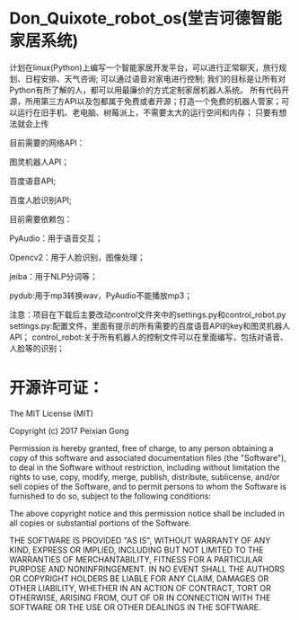 # Don_Quixote_robot_os(堂吉诃德智能家居系统)
计划在linux(Python)上编写一个智能家居开发平台，可以进行正常聊天，旅行规划、日程安排、天气咨询; 可以通过语音对家电进行控制;
我们的目标是让所有对Python有所了解的人，都可以用最廉价的方式定制家居机器人系统。
所有代码开源，所用第三方API以及包都属于免费或者开源；打造一个免费的机器人管家；可以运行在旧手机、老电脑、树莓派上，不需要太大的运行空间和内存；
只要有想法就会上传

目前需要的网络API：

图灵机器人API；

百度语音API;

百度人脸识别API;


目前需要依赖包：

PyAudio：用于语音交互；

Opencv2：用于人脸识别，图像处理；

jeiba：用于NLP分词等；

pydub:用于mp3转换wav，PyAudio不能播放mp3；


注意：项目在下载后主要改动control文件夹中的settings.py和control_robot.py
settings.py:配置文件，里面有提示的所有需要的百度语音API的key和图灵机器人API；
control_robot:关于所有机器人的控制文件可以在里面编写，包括对语音、人脸等的识别；

# 开源许可证：

The MIT License (MIT)

Copyright (c) 2017 Peixian Gong

Permission is hereby granted, free of charge, to any person obtaining a copy
of this software and associated documentation files (the "Software"), to deal
in the Software without restriction, including without limitation the rights
to use, copy, modify, merge, publish, distribute, sublicense, and/or sell
copies of the Software, and to permit persons to whom the Software is
furnished to do so, subject to the following conditions:

The above copyright notice and this permission notice shall be included in all
copies or substantial portions of the Software.

THE SOFTWARE IS PROVIDED "AS IS", WITHOUT WARRANTY OF ANY KIND, EXPRESS OR
IMPLIED, INCLUDING BUT NOT LIMITED TO THE WARRANTIES OF MERCHANTABILITY,
FITNESS FOR A PARTICULAR PURPOSE AND NONINFRINGEMENT. IN NO EVENT SHALL THE
AUTHORS OR COPYRIGHT HOLDERS BE LIABLE FOR ANY CLAIM, DAMAGES OR OTHER
LIABILITY, WHETHER IN AN ACTION OF CONTRACT, TORT OR OTHERWISE, ARISING FROM,
OUT OF OR IN CONNECTION WITH THE SOFTWARE OR THE USE OR OTHER DEALINGS IN THE
SOFTWARE.
